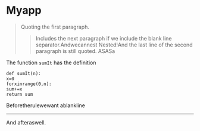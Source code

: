 # Myapp
> Quoting the first paragraph.
>
>>Includes the next paragraph if we include the blank line separator.Andwecannest
>> Nested!And the last line of the second paragraph is still quoted.
ASASa


The function `sumIt` has the definition
```
def sumIt(n):
x=0
forxinrange(0,n):
sum+=x
return sum
```

Beforetherulewewant ablankline

---

And afteraswell.

